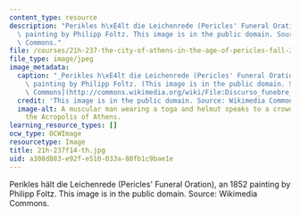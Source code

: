 ```yaml
---
content_type: resource
description: "Perikles h\xE4lt die Leichenrede (Pericles' Funeral Oration), an 1852\
  \ painting by Philipp Foltz. This image is in the public domain. Source: Wikimedia\
  \ Commons."
file: /courses/21h-237-the-city-of-athens-in-the-age-of-pericles-fall-2014/a308d883e92fe510033a80fb1c9bae1e_21h-237f14-th.jpg
file_type: image/jpeg
image_metadata:
  caption: "_Perikles h\xE4lt die Leichenrede (Pericles' Funeral Oration)_, an 1852\
    \ painting by Philipp Foltz. (This image is in the public domain. Source: [Wikimedia\
    \ Commons](http://commons.wikimedia.org/wiki/File:Discurso_funebre_pericles.PNG).)"
  credit: 'This image is in the public domain. Source: Wikimedia Commons.'
  image-alt: A muscular man wearing a toga and helmut speaks to a crowd gathered at
    the Acropolis of Athens.
learning_resource_types: []
ocw_type: OCWImage
resourcetype: Image
title: 21h-237f14-th.jpg
uid: a308d883-e92f-e510-033a-80fb1c9bae1e
---
```

Perikles hält die Leichenrede (Pericles' Funeral Oration), an 1852 painting by Philipp Foltz. This image is in the public domain. Source: Wikimedia Commons.

